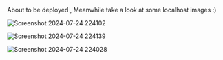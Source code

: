 About to be deployed
, Meanwhile take a look at some localhost images :)


![Screenshot 2024-07-24 224102](https://github.com/user-attachments/assets/2f2bec9c-1f89-4984-bab7-98835ab30c70)

![Screenshot 2024-07-24 224139](https://github.com/user-attachments/assets/9324c2dc-fbe7-4bea-9bb3-5c4f0e028f8d)

![Screenshot 2024-07-24 224028](https://github.com/user-attachments/assets/2547367b-c720-425a-8de9-f8f4a3192eb9)
